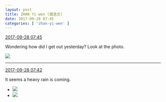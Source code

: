 ```yaml
---
layout: post
title: ZHAN Yi-wen (展逸文)
date: 2017-09-28 07:45
categories: [ 'zhan-yi-wen' ]
---
```


<div class="weibo-info">
  <a href="http://weibo.com/6108090526/FnRaAde9T">2017-09-28 07:45</a>
</div>

Wondering how did I get out yesterday? Look at the photo.

<!-- more -->

<a href="https://wx4.sinaimg.cn/mw690/006FmVn8gy1fjyxt74wpbj30qo0zk0yk.jpg">
  <img class="weibo-pic-preview" src="https://wx4.sinaimg.cn/orj360/006FmVn8gy1fjyxt74wpbj30qo0zk0yk.jpg" />
</a>

---

<div class="weibo-info">
  <a href="http://weibo.com/6108090526/FnR9abMBn">2017-09-28 07:42</a>
</div>

It seems a heavy rain is coming.

<ul class="weibo-pic-list-1">
  <li class="weibo-pic">
    <a href="https://wx2.sinaimg.cn/mw690/006FmVn8gy1fjyxpd003ej30qo0qoaew.jpg"><img src="https://wx2.sinaimg.cn/thumb150/006FmVn8gy1fjyxpd003ej30qo0qoaew.jpg" /></a>
  </li>
  <li class="weibo-pic">
    <a href="https://wx3.sinaimg.cn/mw690/006FmVn8gy1fjyxpjajx6j30qo0zk46d.jpg"><img src="https://wx3.sinaimg.cn/thumb150/006FmVn8gy1fjyxpjajx6j30qo0zk46d.jpg" /></a>
  </li>
</ul>

